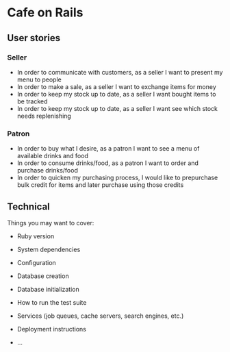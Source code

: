 # Cafe on Rails

## User stories

### Seller

- In order to communicate with customers, as a seller I want to present my menu to people
- In order to make a sale, as a seller I want to exchange items for money
- In order to keep my stock up to date, as a seller I want bought items to be tracked
- In order to keep my stock up to date, as a seller I want see which stock needs replenishing

### Patron

- In order to buy what I desire, as a patron I want to see a menu of available drinks and food
- In order to consume drinks/food, as a patron I want to order and purchase drinks/food
- In order to quicken my purchasing process, I would like to prepurchase bulk credit for items and later purchase using those credits

## Technical

Things you may want to cover:

* Ruby version

* System dependencies

* Configuration

* Database creation

* Database initialization

* How to run the test suite

* Services (job queues, cache servers, search engines, etc.)

* Deployment instructions

* ...
